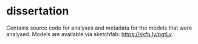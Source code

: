 # dissertation

Contains source code for analyses and metadata for the models that were analysed. Models are available via sketchfab: https://skfb.ly/pqtLv.
